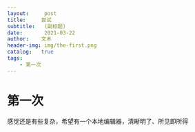 ```yaml
---
layout:     post
title:     尝试
subtitle:   (副标题)
date:       2021-03-22
author:    文木
header-img: img/the-first.png
catalog:   true
tags:
    - 第一次
---
```

# 第一次
感觉还是有些复杂，希望有一个本地编辑器，清晰明了、所见即所得

